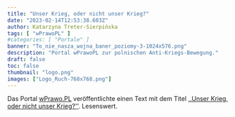 ```yaml
---
title: "Unser Krieg, oder nicht unser Krieg?"
date: "2023-02-14T12:53:38.603Z"
author: Katarzyna Treter-Sierpińska
tags: [ "wPrawoPL" ]
#categories: [ "Portale" ]
banner: "To_nie_nasza_wojna_baner_poziomy-3-1024x576.png"
description: "Portal wPrawoPL zur polnischen Anti-Kriegs-Bewegung."
draft: false
toc: false
thumbnail: "logo.png"
images: ["Logo_Ruch-768x768.png"]
---
```


Das Portal [wPrawo.PL](https://wprawo.pl/ "Portal wPrawo.PL") veröffentlichte einen Text mit dem Titel [,,Unser Krieg, oder nicht unser Krieg?''](https://wprawo.pl/katarzyna-ts-nasza-wojna-czy-nie-nasza/ "Portal wPrawo.PL"). Lesenswert.
